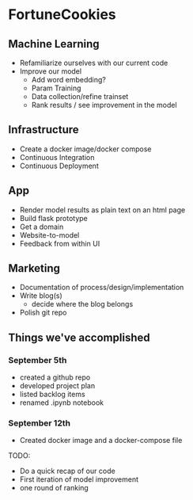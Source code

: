 # FortuneCookies

## Machine Learning

* Refamiliarize ourselves with our current code
* Improve our model
  * Add word embedding?
  * Param Training
  * Data collection/refine trainset
  * Rank results / see improvement in the model

## Infrastructure

* Create a docker image/docker compose
* Continuous Integration
* Continuous Deployment

## App

* Render model results as plain text on an html page
* Build flask prototype
* Get a domain
* Website-to-model 
* Feedback from within UI


## Marketing

* Documentation of process/design/implementation
* Write blog(s)
  * decide where the blog belongs
* Polish git repo


## Things we've accomplished

### September 5th
* created a github repo
* developed project plan
* listed backlog items
* renamed .ipynb notebook

### September 12th
* Created docker image and a docker-compose file

TODO:
* Do a quick recap of our code
* First iteration of model improvement
 * one round of ranking
